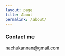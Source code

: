 ```yaml
---
layout: page
title: About
permalink: /about/
---
```


### Contact me
[nachukannan@gmail.com](mailto:nachukannan@gmail.com)
